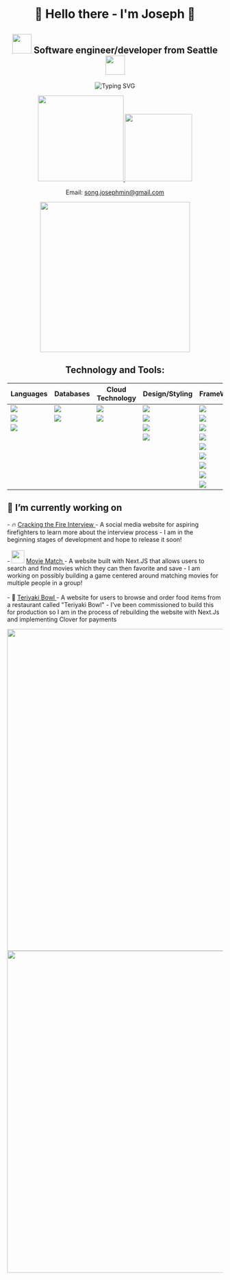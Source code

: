 <h1 align="center">👋 Hello there - I'm Joseph 👋</h1> 
<h2 align="center">
  <img width="45" src="https://github.com/JosephMinSong/JosephMinSong/assets/129890601/90688f41-a091-4aa6-ad9d-1a7ad24c8cd2" />
  Software engineer/developer from Seattle 
  <img width="45" src="https://github.com/JosephMinSong/JosephMinSong/assets/129890601/8800953c-6b65-48a0-b9ae-d3cfa1e632dd" />
</h2>

<p align="center">
  <img src="https://readme-typing-svg.demolab.com?font=Fira+Code&duration=4000&pause=1000&color=242D9B&center=true&vCenter=true&width=500&lines=Always+Continue+Learning;Always+Stay+Curious" alt="Typing SVG" />
</p>

<p align='center'>
  <a href="https://www.linkedin.com/in/joseph-song-0a114226a/">
    <img width="200" src="https://img.shields.io/badge/linkedin-%230077B5.svg?&style=for-the-badge&logo=linkedin&logoColor=white" />
  </a>
  <a href="mailto:song.josephmin@gmail.com">
    <img width="157" src="https://img.shields.io/badge/Gmail-D14836?style=for-the-badge&logo=gmail&logoColor=white" />
  </a>
</p>

<p align="center">
  Email: 
    <a href="mailto:song.josephmin@gmail.com">
      song.josephmin@gmail.com
  </a>
</p>

<p align='center' display='flex-column'>
  <a href="#"><img src="https://github-readme-stats.vercel.app/api/top-langs/?username=josephminsong&theme=dark" width="350"></a>
</p>

<h2 align="center">Technology and Tools: </h2>
<div align='center'>
  
  | Languages | Databases | Cloud Technology | Design/Styling | FrameWorks |
  |------------| -----------| ----------------- | ---------------- | ----------- |
  | <img src="https://img.shields.io/badge/JavaScript-323330?style=for-the-badge&logo=javascript&logoColor=F7DF1E" /> | <img  src="https://img.shields.io/badge/MySQL-005C84?style=for-the-badge&logo=mysql&logoColor=white" /> | <img src="https://img.shields.io/badge/Amazon_AWS-FF9900?style=for-the-badge&logo=amazonaws&logoColor=white" /> | <img src="https://img.shields.io/badge/Framer-black?style=for-the-badge&logo=framer&logoColor=blue" /> | <img src="https://img.shields.io/badge/.NET-512BD4?style=for-the-badge&logo=dotnet&logoColor=white" /> 
  | <img src="https://img.shields.io/badge/Python-FFD43B?style=for-the-badge&logo=python&logoColor=blue" /> | <img  src="https://img.shields.io/badge/MongoDB-4EA94B?style=for-the-badge&logo=mongodb&logoColor=white" /> | <img  src="https://img.shields.io/badge/Vercel-000000?style=for-the-badge&logo=vercel&logoColor=white" /> | <img src="https://img.shields.io/badge/Tailwind_CSS-38B2AC?style=for-the-badge&logo=tailwind-css&logoColor=white" /> | <img src="https://img.shields.io/badge/Express.js-000000?style=for-the-badge&logo=express&logoColor=white" /> 
  | <img src="https://img.shields.io/badge/C%23-239120?style=for-the-badge&logo=c-sharp&logoColor=white" /> | | | <img src="https://img.shields.io/badge/Bootstrap-563D7C?style=for-the-badge&logo=bootstrap&logoColor=white" /> | <img src="https://img.shields.io/badge/Flask-000000?style=for-the-badge&logo=flask&logoColor=white" /> 
  | | | | <img src="https://img.shields.io/badge/Font_Awesome-339AF0?style=for-the-badge&logo=fontawesome&logoColor=white" /> | <img src="https://img.shields.io/badge/next.js-000000?style=for-the-badge&logo=nextdotjs&logoColor=white" /> 
 | | | | | <img src="https://img.shields.io/badge/React-20232A?style=for-the-badge&logo=react&logoColor=61DAFB" />
 | | | | | <img src="https://img.shields.io/badge/Node.js-339933?style=for-the-badge&logo=nodedotjs&logoColor=white" />
 | | | | | <img src="https://img.shields.io/badge/Postman-FF6C37?style=for-the-badge&logo=Postman&logoColor=white" />
 | | | | | <img src="https://img.shields.io/badge/Socket.io-010101?&style=for-the-badge&logo=Socket.io&logoColor=white" />
 | | | | | <img src="https://img.shields.io/badge/Unity-100000?style=for-the-badge&logo=unity&logoColor=white" />
 
</div>

<h2> 🔭 I’m currently working on </h2>
- 🔥 <a href="https://github.com/JosephMinSong/Cracking_The_Fire_Interview"> Cracking the Fire Interview </a> - A social media website for aspiring firefighters to learn more about the interview process - I am in the beginning stages of development and hope to release it soon!
<br />
<br />
- <img width="30" src="https://github.com/JosephMinSong/JosephMinSong/assets/129890601/8adb7abf-46e3-4ce4-906c-b497fdc5f66a" /> <a href="https://github.com/JosephMinSong/Movie_Match"> Movie Match </a> - A website built 
with Next.JS that allows users to search and find movies which they can then favorite and save - I am working on possibly building a game centered around matching movies for multiple people in a group!
<br />
<br />
- 🍖 <a href="https://github.com/JosephMinSong/Teriyaki"> Teriyaki Bowl </a> - A website for users to browse and order food items from a restaurant called "Teriyaki Bowl" - I've been commissioned to build this for production so I am in the process of rebuilding the website with Next.Js and implementing Clover for payments

<p align='center' display='flex-column'>
  <a href="#"><img src="https://github-readme-streak-stats.herokuapp.com/?user=josephminsong&theme=dark" width="750"></a>
  <a href="#"><img src="https://github-profile-summary-cards.vercel.app/api/cards/profile-details?username=josephminsong&theme=dark" width="750"></a>
</p>

<!--
**JosephMinSong/JosephMinSong** is a ✨ _special_ ✨ repository because its `README.md` (this file) appears on your GitHub profile.

Here are some ideas to get you started:

- 🔭 I’m currently working on ...
- 🌱 I’m currently learning ...
- 👯 I’m looking to collaborate on ...
- 🤔 I’m looking for help with ...
- 💬 Ask me about ...
- 📫 How to reach me: ...
- 😄 Pronouns: ...
- ⚡ Fun fact: ...
-->
